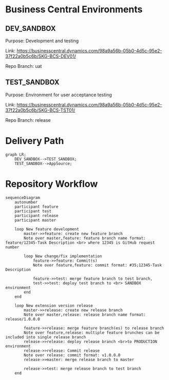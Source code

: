 # **Business Central Environments**

## DEV_SANDBOX
Purpose: Development and testing

Link: https://businesscentral.dynamics.com/98a9a56b-05b0-4d5c-95e2-37f22a0b5c6b/SKG-BCS-DEV01/

Repo Branch: uat

## TEST_SANDBOX
Purpose: Environment for user acceptance testing

Link: https://businesscentral.dynamics.com/98a9a56b-05b0-4d5c-95e2-37f22a0b5c6b/SKG-BCS-TST01/

Repo Branch: release

# **Delivery Path**

``` mermaid
graph LR;
    DEV_SANDBOX-->TEST_SANDBOX;
    TEST_SANDBOX-->AppSource;
```

# **Repository Workflow**

```mermaid
sequenceDiagram
    autonumber
    participant feature
    participant test
    participant release
    participant master

    loop New feature development
        master->>feature: create new feature branch
        Note over master,feature: feature branch name format: feature/12345-Task Description <br> where 12345 is GitHub request number

        loop New change/fix implementation
            feature->>feature: Commit(s)
            Note over feature,feature: commit format: #35;12345-Task Description

            feature->>test: merge feature branch to test branch, 
            test->>test: deploy test branch to <br> SANDBOX environment                  
        end
    end

    loop New extension version release
        master->>release: create new release branch
        Note over master,release: release branch name format: release/1.0.0.0

        feature->>release: merge feature branch(es) to release branch
        Note over feature,release: multiple feature brunches can be included into single release branch
        release->>release: deploy release branch <br>to PRODUCTION environment
        release->>release: Commit release
        Note over release: commit format: v1.0.0.0
        release->>master: merge release branch to master

        release->>test: merge release branch to test branch
    end
```

